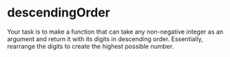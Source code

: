 # descendingOrder
Your task is to make a function that can take any non-negative integer as an argument and return it with its digits in descending order. Essentially, rearrange the digits to create the highest possible number.
